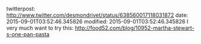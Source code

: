 twitterpost: http://www.twitter.com/desmondrivet/status/638560017118031872
date: 2015-09-01T03:52:46.345826
modified: 2015-09-01T03:52:46.345826
I very much want to try this: http://food52.com/blog/10952-martha-stewart-s-one-pan-pasta
